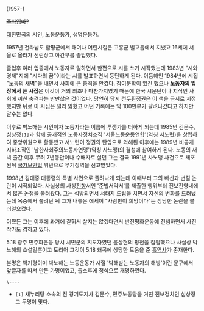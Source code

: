 (1957-)

<del>[주화입마](%EC%A3%BC%ED%99%94%EC%9E%85%EB%A7%88.md)?</del>

[대한민국](%EB%8C%80%ED%95%9C%EB%AF%BC%EA%B5%AD.md)의 시인, 노동운동가, 생명운동가.

1957년 전라남도 함평군에서 태어나 어린시절은 고흥군 벌교읍에서 지냈고 16세에 서울로 올라가 선린상고 야간부를 졸업했다.

졸업후 여러 업종에서 노동자로 일하면서 한편으로 시를 쓰기 시작했는데 1983년 "시와 경제"지에 "시다의 꿈"이라는 시를 발표하면서
등단하게 된다. 이듬해인 1984년에 시집 "노동의 새벽"을 내면서 사회에 큰 충격을 안겼다. 참여문학이 있긴 했으나 **노동자의 입장에서
쓴 시집**은 이것이 거의 최초나 마찬가지였기 때문에 한국 시문단이나 지식인 사회에 끼친 충격파는 만만찮은 것이었다. 당연히 당시 [전두환정권](%EC%A0%9C5%EA%B3%B5%ED%99%94%EA%B5%AD.md)은 이 책을 금서로 지정했지만 뒤로 이 시집은 널리
읽혔고 어떤 기록에는 약 100만부가 팔려나갔다고 하지만 알수는 없다.

이후로 박노해는 시인이자 노동자라는 이름에 투쟁가를 더하게 되는데 1985년 김문수, 심상정`[1]`과 함께 공개적인 노동자정치조직
'서울노동운동연합'(약칭 서노련)을 창립하여 중앙위원으로 활동했고 서노련이 정권의 탄압으로 와해된 이후에는 1989년 비공개 지하조직인
'남한사회주의노동자연맹'(약칭 사노맹)의 결성에 참여하게 된다. 노동의 새벽 출간 이후 무려 7년동안이나 수배자로 살던 그는 결국 1991년
사노맹 사건으로 체포된뒤 [국가보안법](%EA%B5%AD%EA%B0%80%EB%B3%B4%EC%95%88%EB%B2%95.md)
위반으로 무기징역을 선고받았다.

1998년 김대중 대통령의 특별 사면으로 풀려나게 되는데 이때부터 그의 배신과 변절 논란이 시작되었다. 사실상의
사상[전향](%EC%A0%84%ED%96%A5.md)서인 '준법서약서'를 제출한 행위부터 진보진영내에서 많은 논쟁을 불러왔다. 그는
석방되면서 서태지 드립을 치면서 자신의 변화를 드러냈는데 옥중에서 풀려난 뒤 그가 내놓은 에세이 "사람만이 희망이다"는 상당한 논란을
불러일으켰다.

어쨌든 그는 이후에 과거에 갇혀서 살지는 않겠다면서 반전평화운동에 전념하면서 사진 작가도 겸하고 있다.

5.18 광주 민주화운동 당시 시민군의 지도자였던 윤상현의 평전을 집필했으나 사실상 박노해의 소설일뿐이고 도리어 그것이 5.18 왜곡에
상당한 도움을 준 [흑역사](%ED%9D%91%EC%97%AD%EC%82%AC.md)가 존재한다.

본명은 박기평이며 박노해는 노동운동가 시절 '박해받는 노동자의 해방'이란 문구에서 앞글자를 따서 만든 가명이었고, 출소후에 정식으로
개명하였다.

`\----`

  * `[1]` 새누리당 소속의 전 경기도지사 김문수, 민주노동당을 거친 진보정치인 심상정 그 두명이 맞다.

